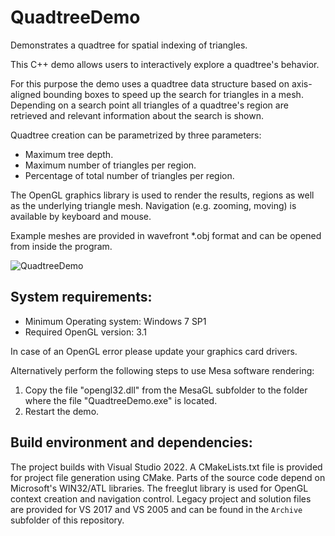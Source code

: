 # QuadtreeDemo
Demonstrates a quadtree for spatial indexing of triangles.

This C++ demo allows users to interactively explore a quadtree's behavior.

For this purpose the demo uses a quadtree data structure based on axis-aligned bounding boxes to speed up the search for triangles in a mesh. Depending on a search point all triangles of a quadtree's region are retrieved and relevant information about the search is shown.

Quadtree creation can be parametrized by three parameters:

- Maximum tree depth.
- Maximum number of triangles per region.
- Percentage of total number of triangles per region.

The OpenGL graphics library is used to render the results, regions as well as the underlying triangle mesh. Navigation (e.g. zooming, moving) is available by keyboard and mouse.

Example meshes are provided in wavefront *.obj format and can be opened from inside the program.

![QuadtreeDemo](https://user-images.githubusercontent.com/119818594/216846640-1bf46061-6b75-4206-a827-d5053b0b7fdb.gif)


System requirements:
----------------------

- Minimum Operating system:   	Windows 7 SP1
- Required OpenGL version:	3.1

In case of an OpenGL error please update your graphics card drivers. 

Alternatively perform the following steps to use Mesa software rendering:

1.	Copy the file "opengl32.dll" from the MesaGL subfolder to the folder 
	where the file "QuadtreeDemo.exe" is located.
2.	Restart the demo.

Build environment and dependencies:
----------------------

The project builds with Visual Studio 2022. A CMakeLists.txt file is provided for project file generation using CMake.
Parts of the source code depend on Microsoft's WIN32/ATL libraries. The freeglut library is used for OpenGL context creation and navigation control.
Legacy project and solution files are provided for VS 2017 and VS 2005 and can be found in the `Archive` subfolder of this repository. 
